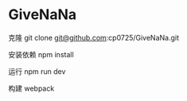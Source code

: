 <!--
 * @Author: 常培
 * @Date: 2019-09-07 11:31:00
 * @LastEditTime: 2019-09-07 11:37:02
 * @Description: README
 -->
# GiveNaNa

克隆
git clone git@github.com:cp0725/GiveNaNa.git

安装依赖
npm install

运行
npm run dev

构建
webpack